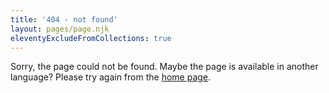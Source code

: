 ```yaml
---
title: '404 - not found'
layout: pages/page.njk
eleventyExcludeFromCollections: true
---
```


Sorry, the page could not be found. Maybe the page is available in another language?
Please try again from the [home page](/en/).



